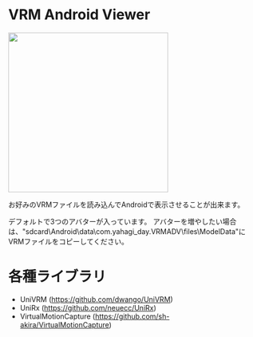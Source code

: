 # VRM Android Viewer
<img src="mov.gif" width="320px">

お好みのVRMファイルを読み込んでAndroidで表示させることが出来ます。

デフォルトで3つのアバターが入っています。
アバターを増やしたい場合は、"sdcard\Android\data\com.yahagi_day.VRMADV\files\ModelData\"にVRMファイルをコピーしてください。

# 各種ライブラリ
- UniVRM (https://github.com/dwango/UniVRM)
- UniRx (https://github.com/neuecc/UniRx)
- VirtualMotionCapture (https://github.com/sh-akira/VirtualMotionCapture)
